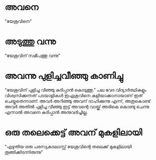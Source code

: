 # അവനെ
“യേശുവിനെ”
# അടുത്തു വന്നു
“യേശുവിന് സമീപത്തു വന്നു”
# അവന്നു പുളിച്ചവീഞ്ഞു കാണിച്ചു
“യേശുവിന് പുളിച്ച വീഞ്ഞു കുടിപ്പാൻ കൊടുത്തു.” പല വേദ വിദ്യാർത്ഥികളും വിശ്വസിക്കുന്നത് പടയാളികൾ ഇഏശുവിനെ കളിയാക്കാനായാണ് ഇത് ചെയ്തതെന്നാണ്: അവർ അറിഞ്ഞു അവന് ദാഹിക്കുന്നു എന്ന്, അതുകൊണ്ട് അവർ അതിൽ പുളിച്ച വീഞ്ഞു ഇട്ട് അവന്റെ വായ്ക്ക് അരികെ കൊണ്ടു ചെന്നു എന്നാൽ അവനെ കുടിപ്പാൻ അനുവദിച്ചില്ല.
# ഒരു തലെക്കെട്ട് അവന് മുകളിലായി
“എഴുതിയ ഒരു പരസ്യകടലാസ്സ് യേശുവിന്റെ തലെക്ക് മുകളിലായി തൂങ്ങിക്കിടന്നിരുന്നു”
